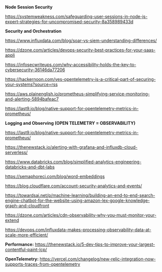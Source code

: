 **Node Session Security**

https://systemweakness.com/safeguarding-user-sessions-in-node-js-expert-strategies-for-uncompromised-security-8a358989433d

**Security and Orchestration**

https://www.influxdata.com/blog/soar-vs-siem-understanding-differences/

https://dzone.com/articles/devops-security-best-practices-for-your-saas-appli

https://infosecwriteups.com/why-accessibility-holds-the-key-to-cybersecurity-36146da77206	

https://hackernoon.com/yes-opentelemetry-is-a-critical-part-of-securing-your-systems?source=rss

https://aws.plainenglish.io/prometheus-simplifying-service-monitoring-and-alerting-5894bafeac7

https://last9.io/blog/native-support-for-opentelemetry-metrics-in-prometheus/



**Logging and Observing (OPEN TELEMETRY = OBSERVABILITY)**

https://last9.io/blog/native-support-for-opentelemetry-metrics-in-prometheus/	

https://thenewstack.io/alerting-with-grafana-and-influxdb-cloud-serverless/

https://www.databricks.com/blog/simplified-analytics-engineering-databricks-and-dbt-labs

https://semaphoreci.com/blog/word-embeddings

https://blog.cloudflare.com/account-security-analytics-and-events/

https://towardsai.net/p/machine-learning/building-an-end-to-end-search-engine-chatbot-for-the-website-using-amazon-lex-google-knowledge-graph-and-cloudfront

https://dzone.com/articles/cdn-observability-why-you-must-monitor-your-extend

https://devops.com/influxdata-makes-processing-observability-data-at-scale-more-efficient/


**Performance:** https://thenewstack.io/5-dev-tips-to-improve-your-largest-contentful-paint-lcp/ 

**OpenTelemetry:** https://vercel.com/changelog/new-relic-integration-now-supports-traces-from-opentelemetry